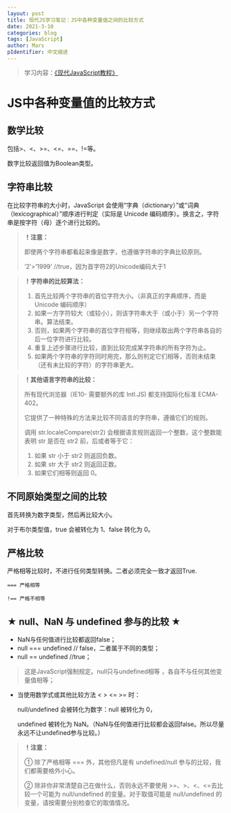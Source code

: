 ```yaml
---
layout: post
title: 现代JS学习笔记：JS中各种变量值之间的比较方式
date: 2021-3-10
categories: blog
tags: [JavaScript]
author: Mars
pIdentifier: 中文缩进
---
```

> 学习内容：[《现代JavaScript教程》](https://zh.javascript.info/)

# JS中各种变量值的比较方式
## 数学比较


包括>、<、>=、<=、==、!=等。

数字比较返回值为Boolean类型。

## 字符串比较

在比较字符串的大小时，JavaScript 会使用“字典（dictionary）”或“词典（lexicographical）”顺序进行判定（实际是 Unicode 编码顺序）。换言之，字符串是按字符（母）逐个进行比较的。

>**！注意：**
>
>即使两个字符串都看起来像是数字，也遵循字符串的字典比较原则。
>
>‘2’>’1999’  //true，因为首字符2的Unicode编码大于1

>**！字符串的比较算法：**
>
>1. 首先比较两个字符串的首位字符大小。（非真正的字典顺序，而是 Unicode 编码顺序）
>2. 如果一方字符较大（或较小），则该字符串大于（或小于）另一个字符串。算法结束。
>3. 否则，如果两个字符串的首位字符相等，则继续取出两个字符串各自的后一位字符进行比较。
>4. 重复上述步骤进行比较，直到比较完成某字符串的所有字符为止。
>5. 如果两个字符串的字符同时用完，那么则判定它们相等，否则未结束（还有未比较的字符）的字符串更大。

>**！其他语言字符串的比较：**
>
>所有现代浏览器（IE10- 需要额外的库 Intl.JS) 都支持国际化标准 ECMA-402。
>
>它提供了一种特殊的方法来比较不同语言的字符串，遵循它们的规则。
>
>调用 str.localeCompare(str2) 会根据语言规则返回一个整数，这个整数能表明 str 是否在 str2 前，后或者等于它：
>1. 如果 str 小于 str2 则返回负数。
>2. 如果 str 大于 str2 则返回正数。
>3. 如果它们相等则返回 0。

## 不同原始类型之间的比较

首先转换为数字类型，然后再比较大小。

对于布尔类型值，true 会被转化为 1、false 转化为 0。

## 严格比较

严格相等比较时，不进行任何类型转换。二者必须完全一致才返回True.

`=== 严格相等`

`!== 严格不相等`

## ★ null、NaN 与 undefined 参与的比较 ★

- NaN与任何值进行比较都返回false；
- null === undefined // false，二者属于不同的类型；
- null == undefined //true；


> 这是JavaScript强制规定。null只与undefined相等 ，各自不与任何其他变量值相等；


- 当使用数学式或其他比较方法 < > <= >= 时：

   null/undefined 会被转化为数字：null 被转化为 0，
   
   undefined 被转化为 NaN。（NaN与任何值进行比较都会返回false。所以尽量永远不让undefined参与比较。）

> **！注意：**
>
> ① 除了严格相等 === 外，其他但凡是有 undefined/null 参与的比较，我们都需要格外小心。
> 
> ② 除非你非常清楚自己在做什么，否则永远不要使用 >=、>、<、<=去比较一个可能为 null/undefined 的变量。对于取值可能是 null/undefined 的变量，请按需要分别检查它的取值情况。
